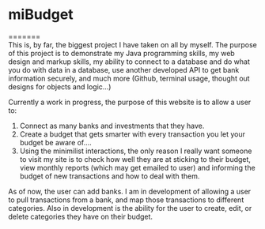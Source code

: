 # miBudget

=======\
This is, by far, the biggest project I have taken on all by myself. The purpose of this project is to demonstrate my Java programming skills, my web design and markup skills, my ability to connect to a database and do what you do with data in a database, use another developed API to get bank information securely, and much more (Github, terminal usage, thought out designs for objects and logic...)

Currently a work in progress, the purpose of this website is to allow a user to:
1. Connect as many banks and investments that they have.
2. Create a budget that gets smarter with every transaction you let your budget be aware of....
2. Using the minimilist interactions, the only reason I really want someone to visit my site is to check how well they are at    sticking to their budget, view monthly reports (which may get emailed to user) and informing the budget of new transactions    and how to deal with them.

As of now, the user can add banks. I am in development of allowing a user to pull transactions from a bank, and map those transactions to different categories. Also in development is the ability for the user to create, edit, or delete categories they have on their budget. 